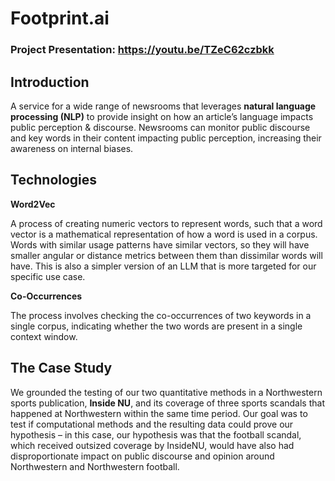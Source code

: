 # Footprint.ai

### Project Presentation: https://youtu.be/TZeC62czbkk

## Introduction

A service for a wide range of newsrooms that leverages **natural language processing (NLP)** to provide insight on how an article’s language impacts public perception & discourse. Newsrooms can monitor public discourse and key words in their content impacting public perception, increasing their awareness on internal biases. 

## Technologies

**Word2Vec**

A  process of creating numeric vectors to represent words, such that a word vector is a mathematical representation of how a word is used in a corpus.
Words with similar usage patterns have similar vectors, so they will have smaller angular or distance metrics between them than dissimilar words will have. 
This is also a simpler version of an LLM that is more targeted for our specific use case.

**Co-Occurrences**

The process involves checking the co-occurrences of two keywords in a single corpus, indicating whether the two words are present in a single context window.

## The Case Study

We grounded the testing of our two quantitative methods in a Northwestern sports publication, **Inside NU**, and its coverage of three sports scandals that happened at Northwestern within the same time period. Our goal was to test if computational methods and the resulting data could prove our hypothesis – in this case, our hypothesis was that the football scandal, which received outsized coverage by InsideNU, would have also had disproportionate impact on public discourse and opinion around Northwestern and Northwestern football. 
